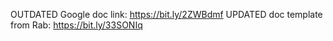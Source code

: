 OUTDATED Google doc link: https://bit.ly/2ZWBdmf
UPDATED doc template from Rab: https://bit.ly/33SONIq